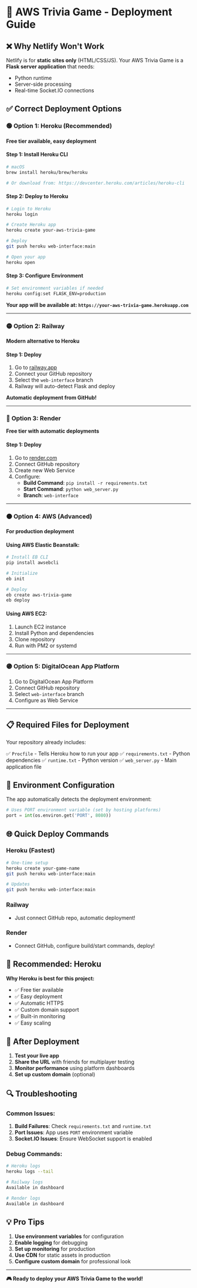 # 🚀 AWS Trivia Game - Deployment Guide

## ❌ **Why Netlify Won't Work**

Netlify is for **static sites only** (HTML/CSS/JS). Your AWS Trivia Game is a **Flask server application** that needs:
- Python runtime
- Server-side processing
- Real-time Socket.IO connections

## ✅ **Correct Deployment Options**

### 🟢 **Option 1: Heroku (Recommended)**

**Free tier available, easy deployment**

#### Step 1: Install Heroku CLI
```bash
# macOS
brew install heroku/brew/heroku

# Or download from: https://devcenter.heroku.com/articles/heroku-cli
```

#### Step 2: Deploy to Heroku
```bash
# Login to Heroku
heroku login

# Create Heroku app
heroku create your-aws-trivia-game

# Deploy
git push heroku web-interface:main

# Open your app
heroku open
```

#### Step 3: Configure Environment
```bash
# Set environment variables if needed
heroku config:set FLASK_ENV=production
```

**Your app will be available at: `https://your-aws-trivia-game.herokuapp.com`**

---

### 🟡 **Option 2: Railway**

**Modern alternative to Heroku**

#### Step 1: Deploy
1. Go to [railway.app](https://railway.app)
2. Connect your GitHub repository
3. Select the `web-interface` branch
4. Railway will auto-detect Flask and deploy

**Automatic deployment from GitHub!**

---

### 🔵 **Option 3: Render**

**Free tier with automatic deployments**

#### Step 1: Deploy
1. Go to [render.com](https://render.com)
2. Connect GitHub repository
3. Create new Web Service
4. Configure:
   - **Build Command**: `pip install -r requirements.txt`
   - **Start Command**: `python web_server.py`
   - **Branch**: `web-interface`

---

### 🟠 **Option 4: AWS (Advanced)**

**For production deployment**

#### Using AWS Elastic Beanstalk:
```bash
# Install EB CLI
pip install awsebcli

# Initialize
eb init

# Deploy
eb create aws-trivia-game
eb deploy
```

#### Using AWS EC2:
1. Launch EC2 instance
2. Install Python and dependencies
3. Clone repository
4. Run with PM2 or systemd

---

### 🟣 **Option 5: DigitalOcean App Platform**

1. Go to DigitalOcean App Platform
2. Connect GitHub repository
3. Select `web-interface` branch
4. Configure as Web Service

---

## 📋 **Required Files for Deployment**

Your repository already includes:

✅ `Procfile` - Tells Heroku how to run your app
✅ `requirements.txt` - Python dependencies
✅ `runtime.txt` - Python version
✅ `web_server.py` - Main application file

## 🔧 **Environment Configuration**

The app automatically detects the deployment environment:

```python
# Uses PORT environment variable (set by hosting platforms)
port = int(os.environ.get('PORT', 8080))
```

## 🌐 **Quick Deploy Commands**

### **Heroku (Fastest)**
```bash
# One-time setup
heroku create your-game-name
git push heroku web-interface:main

# Updates
git push heroku web-interface:main
```

### **Railway**
- Just connect GitHub repo, automatic deployment!

### **Render**
- Connect GitHub, configure build/start commands, deploy!

## 🎯 **Recommended: Heroku**

**Why Heroku is best for this project:**
- ✅ Free tier available
- ✅ Easy deployment
- ✅ Automatic HTTPS
- ✅ Custom domain support
- ✅ Built-in monitoring
- ✅ Easy scaling

## 🚀 **After Deployment**

1. **Test your live app**
2. **Share the URL** with friends for multiplayer testing
3. **Monitor performance** using platform dashboards
4. **Set up custom domain** (optional)

## 🔍 **Troubleshooting**

### **Common Issues:**
1. **Build Failures**: Check `requirements.txt` and `runtime.txt`
2. **Port Issues**: App uses `PORT` environment variable
3. **Socket.IO Issues**: Ensure WebSocket support is enabled

### **Debug Commands:**
```bash
# Heroku logs
heroku logs --tail

# Railway logs
Available in dashboard

# Render logs
Available in dashboard
```

## 💡 **Pro Tips**

1. **Use environment variables** for configuration
2. **Enable logging** for debugging
3. **Set up monitoring** for production
4. **Use CDN** for static assets in production
5. **Configure custom domain** for professional look

---

**🎮 Ready to deploy your AWS Trivia Game to the world!**
